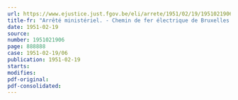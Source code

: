 ```yaml
---
url: https://www.ejustice.just.fgov.be/eli/arrete/1951/02/19/1951021906/justel
title-fr: "Arrêté ministériel. - Chemin de fer électrique de Bruxelles (Q.L.) à Tervuren. - Prix et conditions de transport."
date: 1951-02-19
source:
number: 1951021906
page: 888888
case: 1951-02-19/06
publication: 1951-02-19
starts:
modifies:
pdf-original:
pdf-consolidated:
---
```



